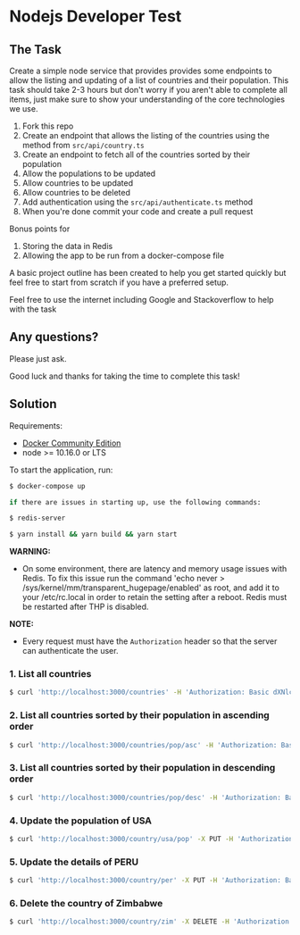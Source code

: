 # Nodejs Developer Test

## The Task

Create a simple node service that provides provides some endpoints to allow the listing and updating of a
list of countries and their population. This task should take 2-3 hours but don't worry if you aren't able to
complete all items, just make sure to show your understanding of the core technologies we use.

1. Fork this repo
2. Create an endpoint that allows the listing of the countries using the method from `src/api/country.ts`
3. Create an endpoint to fetch all of the countries sorted by their population
4. Allow the populations to be updated
5. Allow countries to be updated
6. Allow countries to be deleted
7. Add authentication using the `src/api/authenticate.ts` method
8. When you're done commit your code and create a pull request

Bonus points for

1. Storing the data in Redis
2. Allowing the app to be run from a docker-compose file

A basic project outline has been created to help you get started quickly but feel free to start from scratch if you have a preferred setup.

Feel free to use the internet including Google and Stackoverflow to help with the task

## Any questions?

Please just ask.

Good luck and thanks for taking the time to complete this task!

## Solution

Requirements:
- [Docker Community Edition](https://www.docker.com/community-edition)
- node >= 10.16.0 or LTS

To start the application, run:
```sh
$ docker-compose up

if there are issues in starting up, use the following commands:

$ redis-server

$ yarn install && yarn build && yarn start
```

**WARNING:**
- On some environment, there are latency and memory usage issues with Redis. To fix this issue run the command 'echo never > /sys/kernel/mm/transparent_hugepage/enabled' as root, and add it to your /etc/rc.local in order to retain the setting after a reboot. Redis must be restarted after THP is disabled.

**NOTE:**
- Every request must have the `Authorization` header so that the server can authenticate the user.

### 1. List all countries
```sh
$ curl 'http://localhost:3000/countries' -H 'Authorization: Basic dXNlcm5hbWU6cGFzc3dvcmQ='
```

### 2. List all countries sorted by their population in ascending order
```sh
$ curl 'http://localhost:3000/countries/pop/asc' -H 'Authorization: Basic dXNlcm5hbWU6cGFzc3dvcmQ='
```

### 3. List all countries sorted by their population in descending order
```sh
$ curl 'http://localhost:3000/countries/pop/desc' -H 'Authorization: Basic dXNlcm5hbWU6cGFzc3dvcmQ='
```

### 4. Update the population of USA
```sh
$ curl 'http://localhost:3000/country/usa/pop' -X PUT -H 'Authorization: Basic dXNlcm5hbWU6cGFzc3dvcmQ=' -H 'Content-Type: application/json' -d '{"population":777}'
```

### 5. Update the details of PERU
```sh
$ curl 'http://localhost:3000/country/per' -X PUT -H 'Authorization: Basic dXNlcm5hbWU6cGFzc3dvcmQ=' -H 'Content-Type: application/json' -d '{"name":"PERU","code":"per","population":500}'
```

### 6. Delete the country of Zimbabwe
```sh
$ curl 'http://localhost:3000/country/zim' -X DELETE -H 'Authorization: Basic dXNlcm5hbWU6cGFzc3dvcmQ='
```
